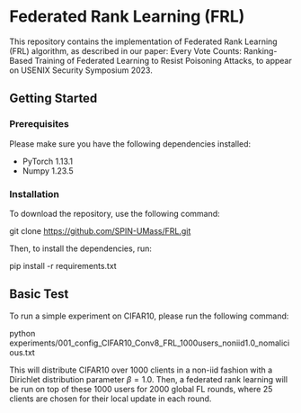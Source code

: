 # Federated Rank Learning (FRL) 

This repository contains the implementation of Federated Rank Learning (FRL) algorithm, as described in our paper: Every Vote Counts: Ranking-Based Training of Federated Learning to Resist Poisoning Attacks, to appear on USENIX Security Symposium 2023. 

## Getting Started

### Prerequisites

Please make sure you have the following dependencies installed:

- PyTorch 1.13.1 
- Numpy 1.23.5

### Installation

To download the repository, use the following command:

git clone https://github.com/SPIN-UMass/FRL.git

Then, to install the dependencies, run:

pip install -r requirements.txt

## Basic Test

To run a simple experiment on CIFAR10, please run the following command:

python experiments/001_config_CIFAR10_Conv8_FRL_1000users_noniid1.0_nomalicious.txt


This will distribute CIFAR10 over 1000 clients in a non-iid fashion with a Dirichlet distribution parameter $\beta=1.0$. Then, a federated rank learning will be run on top of these 1000 users for 2000 global FL rounds, where 25 clients are chosen for their local update in each round.
